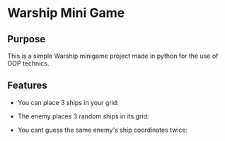 # Warship Mini Game #

## Purpose ##

This is a simple Warship minigame project made in python for the use of OOP technics.

## Features ##

- You can place 3 ships in your grid:

- The enemy places 3 random ships in its grid:
	
- You cant guess the same enemy's ship coordinates twice:
	
